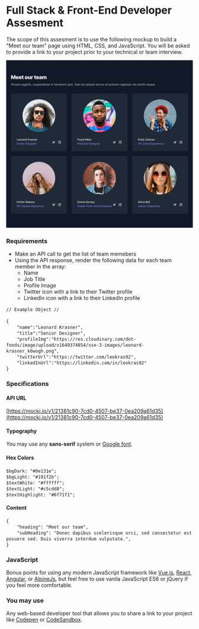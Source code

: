 # Full Stack & Front-End Developer Assesment 

The scope of this assesment is to use the following mockup to build a "Meet our team" page using HTML, CSS, and JavaScript.  You will be asked to provide a link to your project prior to your technical or team interview.

![Meet our team](meet-our-team.jpg)

### Requirements
* Make an API call to get the list of team memebers
* Using the API response, render the following data for each team member in the array:
  * Name
  * Job Title
  * Profile Image
  * Twitter icon with a link to their Twitter profile
  * LinkedIn icon with a link to their LinkedIn profile

```
// Example Object //

{
    "name":"Leonard Krasner",
    "title":"Senior Designer",
    "profileImg":"https://res.cloudinary.com/dot-foods/image/upload/v1649374854/sse-3-images/leonard-krasner_k6wogh.png",
    "twitterUrl":"https://twitter.com/leokras92",
    "linkedInUrl":"https://linkedin.com/in/leokras92"
}
```

### Specifications

#### API URL
[https://mocki.io/v1/21381c90-7cd0-4507-be37-0ea209a61d35](https://mocki.io/v1/21381c90-7cd0-4507-be37-0ea209a61d35)

#### Typography
You may use any **sans-serif** system or [Google font](https://fonts.google.com/). 

#### Hex Colors
```
$bgDark: "#0e131e";
$bgLight: "#191f2b";
$textWhite: "#ffffff";
$textLight: "#c5cdd8";
$textHighlight: "#6f71f1";
```
#### Content
```
{
    "heading": "Meet our team",
    "subHeading": "Donec dapibus scelerisque orci, sed consectetur est posuere sed. Duis viverra interdum vulputate.",
}
```
### JavaScript
Bonus points for using any modern JavaScript framework like [Vue.js](https://vuejs.org/), [React](https://reactjs.org/), [Angular](https://angular.io/), or [AlpineJs](https://alpinejs.dev/), but feel free to use vanila JavaScript ES6 or jQuery if you feel more comfortable.

### You may use
Any web-based developer tool that allows you to share a link to your project like [Codepen](https://codepen.io/) or [CodeSandbox](https://codesandbox.io/).